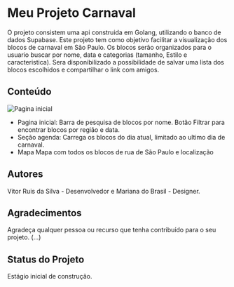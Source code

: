 # Meu Projeto Carnaval

O projeto consistem uma api construida em Golang, utilizando o banco de dados Supabase.
Este projeto tem como objetivo facilitar a visualização dos blocos de carnaval em São Paulo.
Os blocos serão organizados para o usuario buscar por nome, data e categorias (tamanho, Estilo e caracteristica).
Sera disponibilizado a possibilidade de salvar uma lista dos blocos escolhidos e compartilhar o link com amigos.

## Conteúdo
![Pagina inicial](https://i.imgur.com/TWZLvxb.jpeg)
- Pagina inicial:
  Barra de pesquisa de blocos por nome.
  Botão Filtrar para encontrar blocos por região e data.
- Seção agenda:
  Carrega os blocos do dia atual, limitado ao ultimo dia de carnaval.
- Mapa
  Mapa com todos os blocos de rua de São Paulo e localização
  
## Autores
Vitor Ruis da Silva - Desenvolvedor e Mariana do Brasil - Designer.

## Agradecimentos
Agradeça qualquer pessoa ou recurso que tenha contribuído para o seu projeto.
(...)

## Status do Projeto
Estágio inicial de construção.


